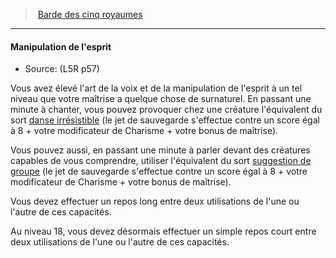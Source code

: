 ﻿---
!GenericItem
Id: l5r_bard_hd.md#manipulation-de-lesprit
ParentLink: l5r_bard_hd.md#barde-des-cinq-royaumes
Name: Manipulation de l'esprit
ParentName: Barde des cinq royaumes
NameLevel: 4
Source: (L5R p57)
Attributes: {}
---
> [Barde des cinq royaumes](hd_l5r_bard.md)

---

#### Manipulation de l'esprit

- Source: (L5R p57)

Vous avez élevé l'art de la voix et de la manipulation de l'esprit à un tel niveau que votre maîtrise a quelque chose de surnaturel. En passant une minute à chanter, vous pouvez provoquer chez une créature l'équivalent du sort [danse irrésistible](hd_spells_danse_irresistible.md) (le jet de sauvegarde s'effectue contre un score égal à 8 + votre modificateur de Charisme + votre bonus de maîtrise).

Vous pouvez aussi, en passant une minute à parler devant des créatures capables de vous comprendre, utiliser l'équivalent du sort [suggestion de groupe](hd_spells_suggestion_de_groupe.md) (le jet de sauvegarde s'effectue contre un score égal à 8 + votre modificateur de Charisme + votre bonus de maîtrise).

Vous devez effectuer un repos long entre deux utilisations de l'une ou l'autre de ces capacités.

Au niveau 18, vous devez désormais effectuer un simple repos court entre deux utilisations de l'une ou l'autre de ces capacités.

